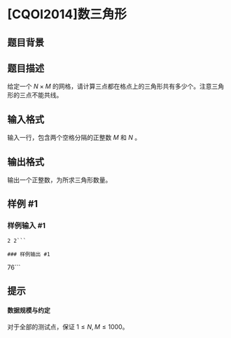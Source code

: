 # [CQOI2014]数三角形

## 题目背景



## 题目描述

给定一个 $N\times M$ 的网格，请计算三点都在格点上的三角形共有多少个。注意三角形的三点不能共线。

## 输入格式

输入一行，包含两个空格分隔的正整数 $M$ 和 $N$ 。

## 输出格式

输出一个正整数，为所求三角形数量。


## 样例 #1

### 样例输入 #1
```
2 2```

### 样例输出 #1

```
76```

## 提示

#### 数据规模与约定

对于全部的测试点，保证 $1\le N,M\le1000$。
